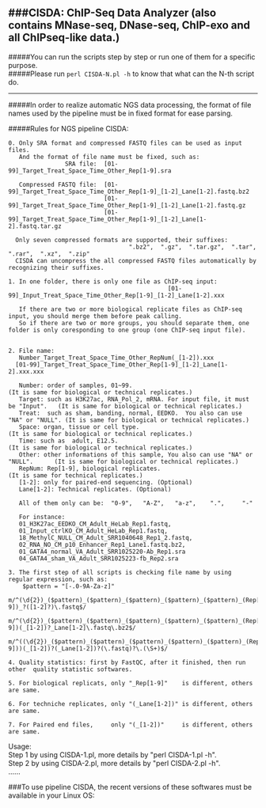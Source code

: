 ###CISDA: ChIP-Seq Data Analyzer (also contains MNase-seq, DNase-seq, ChIP-exo and all ChIPseq-like data.)         
-----------------------------------------------------------------------------------------------------------------
                                                                                   
#####You can run the scripts step by step or run one of them for a specific purpose.                         
#####Please run `perl CISDA-N.pl -h` to know that what can the N-th script do.
                                                                                 
__________________________________________________________________________________________________________________      
                                                       

#####In order to realize automatic NGS data processing, the format of file names used by the pipeline must be in fixed format for ease parsing.                 
                                  
                                       
#####Rules for NGS pipeline CISDA:                                         


    0. Only SRA format and compressed FASTQ files can be used as input files. 
       And the format of file name must be fixed, such as:
                    SRA file:  [01-99]_Target_Treat_Space_Time_Other_Rep[1-9].sra

       Compressed FASTQ file:  [01-99]_Target_Treat_Space_Time_Other_Rep[1-9]_[1-2]_Lane[1-2].fastq.bz2 
                               [01-99]_Target_Treat_Space_Time_Other_Rep[1-9]_[1-2]_Lane[1-2].fastq.gz
                               [01-99]_Target_Treat_Space_Time_Other_Rep[1-9]_[1-2]_Lane[1-2].fastq.tar.gz

      Only seven compressed formats are supported, their suffixes:  
                                      ".bz2",  ".gz",  ".tar.gz",  ".tar",  ".rar",  ".xz",  ".zip"
      CISDA can uncompress the all compressed FASTQ files automatically by recognizing their suffixes.

    1. In one folder, there is only one file as ChIP-seq input: 
                                                 [01-99]_Input_Treat_Space_Time_Other_Rep[1-9]_[1-2]_Lane[1-2].xxx

       If there are two or more biological replicate files as ChIP-seq input, you should merge them before peak calling.
       So if there are two or more groups, you should separate them, one folder is only coresponding to one group (one ChIP-seq input file).


    2. File name: 
       Number_Target_Treat_Space_Time_Other_RepNum(_[1-2]).xxx
      [01-99]_Target_Treat_Space_Time_Other_Rep[1-9]_[1-2]_Lane[1-2].xxx.xxx 

       Number: order of samples, 01~99.                                                (It is same for biological or technical replicates.)
       Target: such as H3K27ac, RNA_Pol_2, mRNA. For input file, it must be "Input".   (It is same for biological or technical replicates.)
       Treat:  such as sham, banding, normal, EEDKO.  You also can use "NA" or "NULL". (It is same for biological or technical replicates.)
       Space: organ, tissue or cell type.                                              (It is same for biological or technical replicates.)
       Time: such as  adult, E12.5.                                                    (It is same for biological or technical replicates.)
       Other: other informations of this sample, You also can use "NA" or "NULL".      (It is same for biological or technical replicates.)
       RepNum: Rep[1-9], biological replicates.                                        (It is same for technical replicates.)
       [1-2]: only for paired-end sequencing. (Optional)   
       Lane[1-2]: Technical replicates. (Optional)

       All of them only can be:  "0-9",   "A-Z",   "a-z",    ".",     "-"

       For instance: 
       01_H3K27ac_EEDKO_CM_Adult_HeLab_Rep1.fastq,     
       01_Input_ctrlKO_CM_Adult_HeLab_Rep1.fastq,    
       18_MethylC_NULL_CM_Adult_SRR1040648_Rep1_2.fastq,    
       02_RNA_NO_CM_p10_Enhancer_Rep1_Lane1.fastq.bz2, 
       01_GATA4_normal_VA_Adult_SRR1025220-Ab_Rep1.sra 
       04_GATA4_sham_VA_Adult_SRR1025223-fb_Rep2.sra  

    3. The first step of all scripts is checking file name by using regular expression, such as: 
        $pattern = "[-.0-9A-Za-z]"
         m/^(\d{2})_($pattern)_($pattern)_($pattern)_($pattern)_($pattern)_(Rep[1-9])_?([1-2]?)\.fastq$/
         m/^(\d{2})_($pattern)_($pattern)_($pattern)_($pattern)_($pattern)_(Rep[1-9])(_[1-2])?_Lane[1-2]\.fastq\.bz2$/
         m/^((\d{2})_($pattern)_($pattern)_($pattern)_($pattern)_($pattern)_(Rep[1-9]))(_[1-2])?(_Lane[1-2])?(\.fastq)?\.(\S+)$/

    4. Quality statistics: first by FastQC, after it finished, then run other  quality statistic softwares.

    5. For biological replicats, only "_Rep[1-9]"    is different, others are same.

    6. For techniche replicates, only "(_Lane[1-2])" is different, others are same.

    7. For Paired end files,     only "(_[1-2])"     is different, others are same.


                                   

                        
Usage:                                              
     Step 1  by using CISDA-1.pl, more details by "perl  CISDA-1.pl  -h".                
     Step 2  by using CISDA-2.pl, more details by "perl  CISDA-2.pl  -h".                  
     ......
                                           
                                                
###To use pipeline CISDA, the recent versions of these softwares must be available in your Linux OS:


